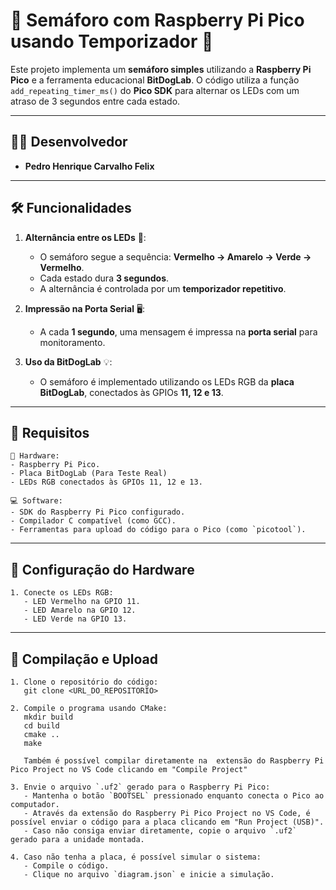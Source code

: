 # 🚦 Semáforo com Raspberry Pi Pico usando Temporizador 🚦

Este projeto implementa um **semáforo simples** utilizando a **Raspberry Pi Pico** e a ferramenta educacional **BitDogLab**. O código utiliza a função `add_repeating_timer_ms()` do **Pico SDK** para alternar os LEDs com um atraso de 3 segundos entre cada estado.

---

## 👨‍💻 Desenvolvedor

- **Pedro Henrique Carvalho Felix**

---

## 🛠️ Funcionalidades

1. **Alternância entre os LEDs** 🚥:
   - O semáforo segue a sequência: **Vermelho → Amarelo → Verde → Vermelho**.
   - Cada estado dura **3 segundos**.
   - A alternância é controlada por um **temporizador repetitivo**.

2. **Impressão na Porta Serial** 🖥️:
   - A cada **1 segundo**, uma mensagem é impressa na **porta serial** para monitoramento.

3. **Uso da BitDogLab** 💡:
   - O semáforo é implementado utilizando os LEDs RGB da **placa BitDogLab**, conectados às GPIOs **11, 12 e 13**.

---

## 👋 Requisitos

```plaintext
🔧 Hardware:
- Raspberry Pi Pico.
- Placa BitDogLab (Para Teste Real)
- LEDs RGB conectados às GPIOs 11, 12 e 13.

💻 Software:
- SDK do Raspberry Pi Pico configurado.
- Compilador C compatível (como GCC).
- Ferramentas para upload do código para o Pico (como `picotool`).
```

---

## 🧙️ Configuração do Hardware

```plaintext
1. Conecte os LEDs RGB:
   - LED Vermelho na GPIO 11.
   - LED Amarelo na GPIO 12.
   - LED Verde na GPIO 13.
```

---

## 🚀 Compilação e Upload

```plaintext
1. Clone o repositório do código:
   git clone <URL_DO_REPOSITORIO>

2. Compile o programa usando CMake:
   mkdir build
   cd build
   cmake ..
   make

   Também é possível compilar diretamente na  extensão do Raspberry Pi Pico Project no VS Code clicando em "Compile Project"

3. Envie o arquivo `.uf2` gerado para o Raspberry Pi Pico:
   - Mantenha o botão `BOOTSEL` pressionado enquanto conecta o Pico ao computador.
   - Através da extensão do Raspberry Pi Pico Project no VS Code, é possível enviar o código para a placa clicando em "Run Project (USB)".
   - Caso não consiga enviar diretamente, copie o arquivo `.uf2` gerado para a unidade montada.

4. Caso não tenha a placa, é possível simular o sistema:
   - Compile o código.
   - Clique no arquivo `diagram.json` e inicie a simulação.
```


